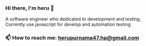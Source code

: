 ### Hi there, I'm heru 👋
A software engineer who dedicated to development and testing.\
Currently use javascript for develop and automation testing

### 📫 How to reach me: herupurnama47.hp@gmail.com
<!--END_SECTION:waka-->
